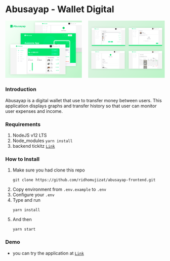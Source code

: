 # Abusayap - Wallet Digital
<p float="left">
<img width="48%" alt="Github" src="https://github.com/ridhomujizat/abusayap-frontend/blob/main/assets/Web%20abusayap.png" />
<img width="48%" align="right" alt="Github" src="https://github.com/ridhomujizat/abusayap-frontend/blob/main/assets/Abusaya%203.png" />
</p>

### Introduction

Abusayap is a digital wallet that use to transfer money between
users. This application displays graphs and transfer history so that
user can monitor user expenses and income.

### Requirements
 1. NodeJS v12 LTS
 2. Node_modules `yarn install`
 3. backend tickitz [`Link`](https://github.com/ridhomujizat/abusayap-backend.git)

### How to Install
 1. Make sure you had clone this repo 
    ```
    git clone https://github.com/ridhomujizat/abusayap-frontend.git
    ```
 2. Copy environment from `.env.example` to `.env`
 3. Configure your `.env`
 4. Type and run
    ```
    yarn install
    ```
 6. And then
    ```
    yarn start
    ```
    
 ### Demo
 - you can try the application at [`Link`](http://54.83.95.158:3001/)
  
